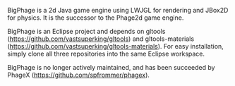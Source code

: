 BigPhage is a 2d Java game engine using LWJGL for rendering and JBox2D for physics.  It is the successor to the Phage2d game engine.

BigPhage is an Eclipse project and depends on gltools (https://github.com/vastsuperking/gltools) and gltools-materials (https://github.com/vastsuperking/gltools-materials).  For easy installation, simply clone all three repositories into the same Eclipse workspace.

BigPhage is no longer actively maintained, and has been succeeded by PhageX (https://github.com/spfrommer/phagex).